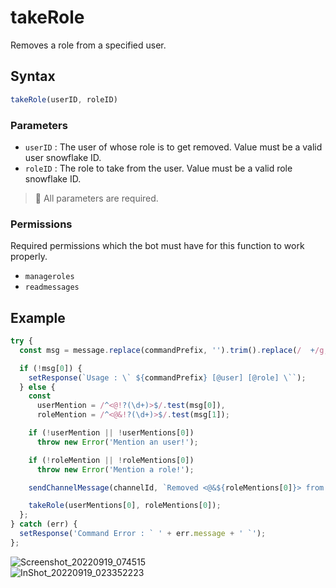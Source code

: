 # takeRole
Removes a role from a specified user.

## Syntax
```js
takeRole(userID, roleID)
```

### Parameters
- `userID` : The user of whose role is to get removed. Value must be a valid user snowflake ID.
- `roleID` : The role to take from the user. Value must be a valid role snowflake ID.

> 📌 All parameters are required.

### Permissions
Required permissions which the bot must have for this function to work properly.
- `manageroles`
- `readmessages`

## Example
```js
try {
  const msg = message.replace(commandPrefix, '').trim().replace(/  +/g, ' ').split(' ', 2);

  if (!msg[0]) {
    setResponse(`Usage : \` ${commandPrefix} [@user] [@role] \``);
  } else {
    const
      userMention = /^<@!?(\d+)>$/.test(msg[0]),
      roleMention = /^<@&!?(\d+)>$/.test(msg[1]);

    if (!userMention || !userMentions[0])
      throw new Error('Mention an user!');

    if (!roleMention || !roleMentions[0])
      throw new Error('Mention a role!');

    sendChannelMessage(channelId, `Removed <@&${roleMentions[0]}> from <@${userMentions[0]}>!`);

    takeRole(userMentions[0], roleMentions[0]);
  };
} catch (err) {
  setResponse('Command Error : ` ' + err.message + ' `');
};
```

![Screenshot_20220919_074515](https://user-images.githubusercontent.com/95774950/190939886-75bccf53-a8cd-4928-9f71-26a990689731.png)\
![InShot_20220919_023352223](https://user-images.githubusercontent.com/95774950/190939183-d1666cdd-4079-4ee2-a5b2-587e0dd656ed.jpg)

